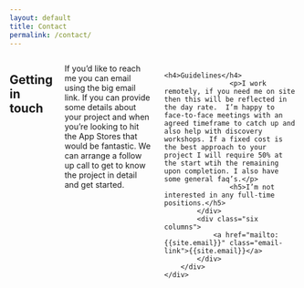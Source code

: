 ```yaml
---
layout: default
title: Contact
permalink: /contact/
---
```


<section class="contact">
    <div class="container">
        <div class="row">
            <div class="six columns">
                    <h2>Getting in touch</h2>
                    <p>If you’d like to reach me you can email using the big email link. If you can provide some details about your project and when you’re looking to hit the App Stores that would be fantastic. We can arrange a follow up call to get to know the project in detail and get started.</p>

                    <h4>Guidelines</h4>
                    <p>I work remotely, if you need me on site then this will be reflected in the day rate.  I’m happy to face-to-face meetings with an agreed timeframe to catch up and also help with discovery workshops. If a fixed cost is the best approach to your project I will require 50% at the start wtih the remaining upon completion. I also have some general faq’s.</p>
                    <h5>I’m not interested in any full-time positions.</h5>
            </div>
            <div class="six columns">
                <a href="mailto: {{site.email}}" class="email-link">{{site.email}}</a>
            </div>
        </div>
    </div>
</section>
